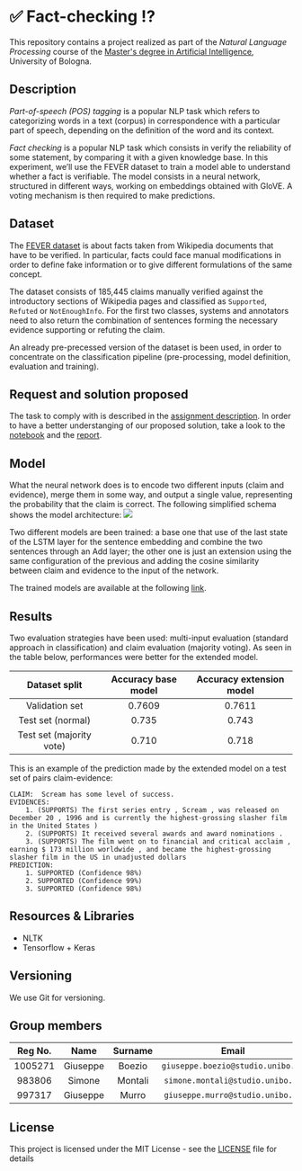 # ✅ Fact-checking ⁉️

This repository contains a project realized as part of the *Natural Language Processing* course of the [Master's degree in Artificial Intelligence](https://corsi.unibo.it/2cycle/artificial-intelligence), University of Bologna.

## Description

*Part-of-speech (POS) tagging* is a popular NLP task which refers to categorizing words in a text (corpus) in correspondence with a particular part of speech, depending on the definition of the word and its context.

*Fact checking* is a popular NLP task which consists in verify the reliability of some statement, by comparing it with a given knowledge base. In this experiment, we’ll use the FEVER dataset to train a model able to understand whether a fact is verifiable. The model consists in a neural network, structured in different ways, working on embeddings obtained with GloVE. A voting mechanism is then required to make predictions.

## Dataset
The [FEVER dataset](https://fever.ai) is about facts taken from Wikipedia documents that have to be verified. In particular, facts could face manual modifications in order to define fake information or to give different formulations of the same concept.

The dataset consists of 185,445 claims manually verified against the introductory sections of Wikipedia pages and classified as ```Supported```, ```Refuted``` or ```NotEnoughInfo```. For the first two classes, systems and annotators need to also return the combination of sentences forming the necessary evidence supporting or refuting the claim.

An already pre-precessed version of the dataset is been used, in order to concentrate on the classification pipeline (pre-processing, model definition, evaluation and training).

## Request and solution proposed
The task to comply with is described in the [assignment description](./Assignment_2.ipynb).
In order to have a better understanging of our proposed solution, take a look to the [notebook](./FactChecking.ipynb) and the [report](./report.pdf).

## Model
What the neural network does is to encode two different inputs (claim and evidence), merge them in some way, and output a single value, representing the probability that the claim is correct. The following simplified schema shows the model architecture:
![](https://drive.google.com/uc?export=view&id=1Wm_YBnFwgJtxcWEBpPbTBEVkpKaL08Jp)

Two different models are been trained: a base one that use of the last state of the LSTM layer for the sentence embedding and combine the two sentences through an Add layer; the other one is just an extension using the same configuration of the previous and adding the cosine similarity between claim and evidence to the input of the network.

The trained models are available at the following [link](https://drive.google.com/drive/folders/1Ec8iRzONGmZ7Z9J8dCs4x-mVxei5wOgO?usp=sharing).

## Results
Two evaluation strategies have been used: multi-input evaluation (standard approach in classification) and claim evaluation (majority voting).
As seen in the table below, performances were better for the extended model.

|       Dataset split      | Accuracy base model | Accuracy extension model |
|:------------------------:|:----------:|:---------------:|
|      Validation set      |   0.7609   |     0.7611      |
|    Test set (normal)     |   0.735    |      0.743      |
| Test set (majority vote) |   0.710    |      0.718      |


This is an example of the prediction made by the extended model on a test set of pairs claim-evidence:
```
CLAIM:  Scream has some level of success.
EVIDENCES:
	1. (SUPPORTS) The first series entry , Scream , was released on December 20 , 1996 and is currently the highest-grossing slasher film in the United States )
	2. (SUPPORTS) It received several awards and award nominations .
	3. (SUPPORTS) The film went on to financial and critical acclaim , earning $ 173 million worldwide , and became the highest-grossing slasher film in the US in unadjusted dollars 
PREDICTION:
	1. SUPPORTED (Confidence 98%)
	2. SUPPORTED (Confidence 99%)
	3. SUPPORTED (Confidence 98%)
```

## Resources & Libraries

* NLTK
* Tensorflow + Keras



## Versioning

We use Git for versioning.



## Group members

| Reg No. |   Name    |  Surname  |                 Email                  |                       Username                        |
| :-----: | :-------: | :-------: | :------------------------------------: | :---------------------------------------------------: |
| 1005271 | Giuseppe  |   Boezio  | `giuseppe.boezio@studio.unibo.it`      | [_giuseppeboezio_](https://github.com/giuseppeboezio) |
|  983806 | Simone    |  Montali  |    `simone.montali@studio.unibo.it`    |         [_montali_](https://github.com/montali)         |
|  997317 | Giuseppe  |    Murro  |    `giuseppe.murro@studio.unibo.it`    |         [_gmurro_](https://github.com/gmurro)         |



## License

This project is licensed under the MIT License - see the [LICENSE](./LICENSE) file for details